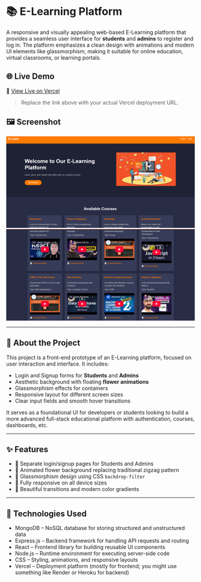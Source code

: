 # 📚 E-Learning Platform

A responsive and visually appealing web-based E-Learning platform that provides a seamless user interface for **students** and **admins** to register and log in. The platform emphasizes a clean design with animations and modern UI elements like glassmorphism, making it suitable for online education, virtual classrooms, or learning portals.

## 🌐 Live Demo

🔗 [View Live on Vercel](https://e-learning-p5bg.vercel.app/)

> Replace the link above with your actual Vercel deployment URL.

## 🖼️ Screenshot

![E-Learning](1.png) ![image](2.png) 
             

---

## 📌 About the Project

This project is a front-end prototype of an E-Learning platform, focused on user interaction and interface. It includes:

- Login and Signup forms for **Students** and **Admins**
- Aesthetic background with floating **flower animations**
- Glassmorphism effects for containers
- Responsive layout for different screen sizes
- Clear input fields and smooth hover transitions

It serves as a foundational UI for developers or students looking to build a more advanced full-stack educational platform with authentication, courses, dashboards, etc.

---

## ✨ Features

- 🔐 Separate login/signup pages for Students and Admins
- 💫 Animated flower background replacing traditional zigzag pattern
- 🧊 Glassmorphism design using CSS `backdrop-filter`
- 📱 Fully responsive on all device sizes
- 🎨 Beautiful transitions and modern color gradients

---

## 🧰 Technologies Used
- MongoDB – NoSQL database for storing structured and unstructured data
- Express.js – Backend framework for handling API requests and routing
- React – Frontend library for building reusable UI components
- Node.js – Runtime environment for executing server-side code
- CSS – Styling, animations, and responsive layouts
- Vercel – Deployment platform (mostly for frontend; you might use something like Render or Heroku for backend)




